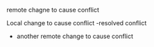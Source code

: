 remote chagne to cause conflict

 Local change to cause conflict
 -resolved conflict

- another remote change to cause conflict

